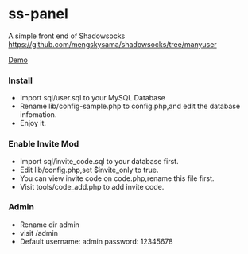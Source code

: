 ss-panel
========

A simple front end of Shadowsocks  https://github.com/mengskysama/shadowsocks/tree/manyuser

[Demo](https://cattt.com)


### Install
* Import sql/user.sql to your MySQL Database
* Rename lib/config-sample.php to config.php,and edit the database infomation.
* Enjoy it.

### Enable Invite Mod
* Import sql/invite_code.sql to your database first.
* Edit lib/config.php,set $invite_only to true.
* You can view invite code on code.php,rename this file first.
* Visit tools/code_add.php to add invite code.

### Admin
* Rename dir admin
* visit /admin
* Default username: admin password: 12345678